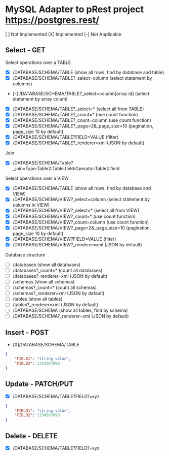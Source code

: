 # MySQL Adapter to pRest project https://postgres.rest/

[ ] Not Implemented
[X] Implemented
[-] Not Applicable

## Select - GET
Select operations over a TABLE
- [X] /DATABASE/SCHEMA/TABLE (show all rows, find by database and table)
- [X] /DATABASE/SCHEMA/TABLE?_select=column (select statement by columns)
- [-] /DATABASE/SCHEMA/TABLE?_select=column[array id] (select statement by array colum)
- [X] /DATABASE/SCHEMA/TABLE?_select=* (select all from TABLE)
- [X] /DATABASE/SCHEMA/TABLE?_count=* (use count function)
- [X] /DATABASE/SCHEMA/TABLE?_count=column (use count function)
- [X] /DATABASE/SCHEMA/TABLE?_page=2&_page_size=10 (pagination, page_size 10 by default)
- [X] /DATABASE/SCHEMA/TABLE?FIELD=VALUE (filter)
- [X] /DATABASE/SCHEMA/TABLE?_renderer=xml (JSON by default)

Join
- [X] /DATABASE/SCHEMA/Table?_join=Type:Table2:Table.field:Operator:Table2.field

Select operations over a VIEW
- [X] /DATABASE/SCHEMA/TABLE (show all rows, find by database and VIEW)
- [X] /DATABASE/SCHEMA/VIEW?_select=column (select statement by columns in VIEW)
- [X] /DATABASE/SCHEMA/VIEW?_select=* (select all from VIEW)
- [X] /DATABASE/SCHEMA/VIEW?_count=* (use count function)
- [X] /DATABASE/SCHEMA/VIEW?_count=column (use count function)
- [X] /DATABASE/SCHEMA/VIEW?_page=2&_page_size=10 (pagination, page_size 10 by default)
- [X] /DATABASE/SCHEMA/VIEW?FIELD=VALUE (filter)
- [X] /DATABASE/SCHEMA/VIEW?_renderer=xml (JSON by default)

Database structure
- [ ] /databases (show all databases)
- [ ] /databases?_count=* (count all databases)
- [ ] /databases?_renderer=xml (JSON by default)
- [ ] /schemas (show all schemas)
- [ ] /schemas?_count=* (count all schemas)
- [ ] /schemas?_renderer=xml (JSON by default)
- [ ] /tables (show all tables)
- [ ] /tables?_renderer=xml (JSON by default)
- [ ] /DATABASE/SCHEMA (show all tables, find by schema)
- [ ] /DATABASE/SCHEMA?_renderer=xml (JSON by default)

## Insert - POST
- [X]/DATABASE/SCHEMA/TABLE
```json
{
    "FIELD1": "string value",
    "FIELD2": 1234567890
}
```

## Update - PATCH/PUT
- [X] /DATABASE/SCHEMA/TABLE?FIELD1=xyz
```json
{
    "FIELD1": "string value",
    "FIELD2": 1234567890
}
```

## Delete - DELETE
- [X] /DATABASE/SCHEMA/TABLE?FIELD1=xyz